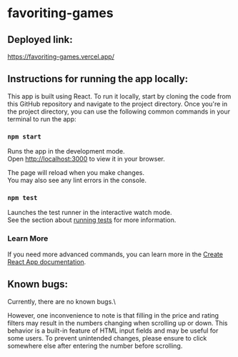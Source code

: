 # favoriting-games
## Deployed link:
https://favoriting-games.vercel.app/
## Instructions for running the app locally:
This app is built using React. To run it locally, start by cloning the code from this GitHub repository and navigate to the project directory. Once you're in the project directory, you can use the following common commands in your terminal to run the app:

### `npm start`

Runs the app in the development mode.\
Open [http://localhost:3000](http://localhost:3000) to view it in your browser.

The page will reload when you make changes.\
You may also see any lint errors in the console.

### `npm test`

Launches the test runner in the interactive watch mode.\
See the section about [running tests](https://facebook.github.io/create-react-app/docs/running-tests) for more information.

### Learn More

If you need more advanced commands, you can learn more in the [Create React App documentation](https://facebook.github.io/create-react-app/docs/getting-started).

## Known bugs:
Currently, there are no known bugs.\

However, one inconvenience to note is that filling in the price and rating filters may result in the numbers changing when scrolling up or down. This behavior is a built-in feature of HTML input fields and may be useful for some users. To prevent unintended changes, please ensure to click somewhere else after entering the number before scrolling.